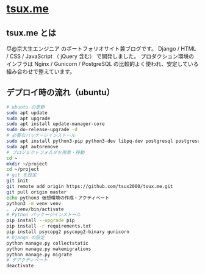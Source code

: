
# [tsux.me](https://tsux.me/)

## tsux.me とは

尽@京大生エンジニア のポートフォリオサイト兼ブログです。
Django / HTML / CSS / JavaScript （ jQuery 含む） で開発しました。
プロダクション環境のインフラは
Nginx / Gunicorn / PostgreSQL の比較的よく使われ、安定している組み合わせで整えています。

## デプロイ時の流れ（ubuntu）



```bash
# ubuntu の更新
sudo apt update
sudo apt upgrade
sudo apt install update-manager-core
sudo do-release-upgrade -d
# 必要なパッケージインストール
sudo apt install python3-pip python3-dev libpq-dev postgresql postgresql-contrib nginx
sudo apt autoremove
# プロジェクトフォルダを用意・移動
cd ~
mkdir ~/project
cd ~/project
# git を設定
git init
git remote add origin https://github.com/tsux2000/tsux.me.git
git pull origin master
echo python3 仮想環境の作成・アクティベート
python3 -m venv venv
. ./venv/bin/activate
# Python パッケージインストール
pip install --upgrade pip
pip install -r requirements.txt
pip install psycopg2 psycopg2-binary gunicorn
# Django の設定
python manage.py collectstatic
python manage.py makemigrations
python manage.py migrate
# デアクティベート
deactivate
```
